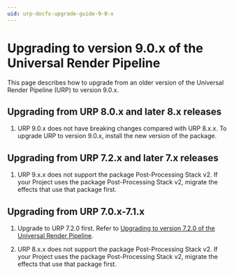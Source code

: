 ```yaml
---
uid: urp-docfx-upgrade-guide-9-0-x
---
```

# Upgrading to version 9.0.x of the Universal Render Pipeline

This page describes how to upgrade from an older version of the Universal Render Pipeline (URP) to version 9.0.x.

## Upgrading from URP 8.0.x and later 8.x releases

1. URP 9.0.x does not have breaking changes compared with URP 8.x.x. To upgrade URP to version 9.0.x, install the new version of the package.

## Upgrading from URP 7.2.x and later 7.x releases

1. URP 9.x.x does not support the package Post-Processing Stack v2. If your Project uses the package Post-Processing Stack v2, migrate the effects that use that package first.

## Upgrading from URP 7.0.x-7.1.x

1. Upgrade to URP 7.2.0 first. Refer to [Upgrading to version 7.2.0 of the Universal Render Pipeline](upgrade-guide-7-2-0.md).

2. URP 8.x.x does not support the package Post-Processing Stack v2. If your Project uses the package Post-Processing Stack v2, migrate the effects that use that package first.
